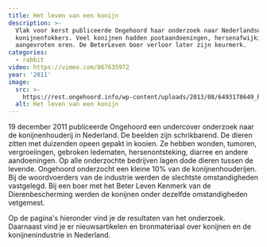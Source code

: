 ```yaml
---
title: Het leven van een konijn
description: >-
  Vlak voor kerst publiceerde Ongehoord haar onderzoek naar Nederlandse
  konijnenfokkers. Veel konijnen hadden pootaandoeningen, hersenafwijkingen en
  aangevroten oren. De BeterLeven boer verloor later zijn keurmerk.
categories:
  - rabbit
video: https://vimeo.com/867635972
year: '2011'
image:
  src: >-
    https://rest.ongehoord.info/wp-content/uploads/2013/08/6493178649_b38862fe89_b.jpg
  alt: Het leven van een konijn
---
```

19 december 2011 publiceerde Ongehoord een undercover onderzoek naar de konijnenhouderij in Nederland. De beelden zijn schrikbarend. De dieren zitten met duizenden opeen gepakt in kooien. Ze hebben wonden, tumoren, vergroeiingen, gebroken ledematen, hersenontsteking, diarree en andere aandoeningen. Op alle onderzochte bedrijven lagen dode dieren tussen de levende. Ongehoord onderzocht een kleine 10% van de konijnenhouderijen. Bij de woordvoerders van de industrie werden de slechtste omstandigheden vastgelegd. Bij een boer met het Beter Leven Kenmerk van de Dierenbescherming werden de konijnen onder dezelfde omstandigheden vetgemest.

Op de pagina's hieronder vind je de resultaten van het onderzoek. Daarnaast vind je er nieuwsartikelen en bronmateriaal over konijnen en de konijnenindustrie in Nederland.